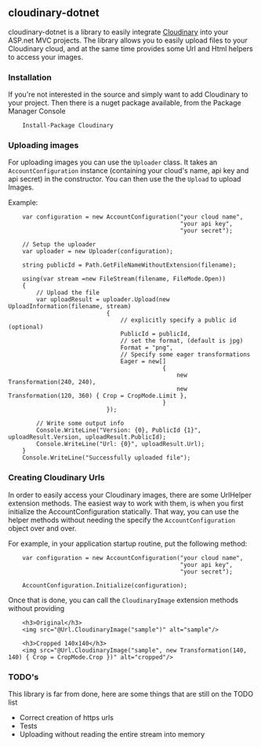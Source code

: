 ## cloudinary-dotnet
cloudinary-dotnet is a library to easily integrate [Cloudinary](http://cloudinary.com) into your ASP.net MVC projects. The library allows you to easily upload files to your Cloudinary cloud, and at the same time provides some Url and Html helpers to access your images.

### Installation
If you're not interested in the source and simply want to add Cloudinary to your project. Then there is a nuget package available, from the Package Manager Console

        Install-Package Cloudinary

### Uploading images
For uploading images you can use the `Uploader` class. It takes an `AccountConfiguration` instance (containing your cloud's name, api key and api secret) in the constructor. You can then use the  the `Upload` to upload Images.

Example:

	    var configuration = new AccountConfiguration("your cloud name",
	                                                 "your api key",
	                                                 "your secret");
	
		// Setup the uploader
	    var uploader = new Uploader(configuration);
	
	    string publicId = Path.GetFileNameWithoutExtension(filename);
	
	    using(var stream =new FileStream(filename, FileMode.Open))
	    {
		 	// Upload the file
	        var uploadResult = uploader.Upload(new UploadInformation(filename, stream)
	                            {
								 	// explicitly specify a public id (optional)
	                                PublicId = publicId,
									// set the format, (default is jpg)
	                                Format = "png",
									// Specify some eager transformations														 
	                                Eager = new[]
	                                            {
	                                                new Transformation(240, 240),
	                                                new Transformation(120, 360) { Crop = CropMode.Limit },
	                                            }
	                            });

			// Write some output info	
	        Console.WriteLine("Version: {0}, PublicId {1}", uploadResult.Version, uploadResult.PublicId);
	        Console.WriteLine("Url: {0}", uploadResult.Url);
	    }
	    Console.WriteLine("Successfully uploaded file");

### Creating Cloudinary Urls
In order to easily access your Cloudinary images, there are some UrlHelper extension methods. The easiest way to work
with them, is when you first initialize the AccountConfiguration statically. That way, you can use the helper methods
without needing the specify the `AccountConfiguration` object over and over. 

For example, in your application startup routine, put the following method:

	    var configuration = new AccountConfiguration("your cloud name",
	                                                 "your api key",
	                                                 "your secret");
	
    	AccountConfiguration.Initialize(configuration);

Once that is done, you can call the `CloudinaryImage` extension methods without providing 

	    <h3>Original</h3>
	    <img src="@Url.CloudinaryImage("sample")" alt="sample"/> 
	
	    <h3>Cropped 140x140</h3>
	    <img src="@Url.CloudinaryImage("sample", new Transformation(140, 140) { Crop = CropMode.Crop })" alt="cropped"/>

### TODO's
This library is far from done, here are some things that are still on the TODO list

* Correct creation of https urls
* Tests
* Uploading without reading the entire stream into memory

